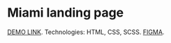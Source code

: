 # Miami landing page
[DEMO LINK](https://OliinykKostya.github.io/layout_miami/).
Technologies: HTML, CSS, SCSS.
[FIGMA](https://www.figma.com/file/nHz8bflIwJaWP3P99vKTH5/miami_home_new).
